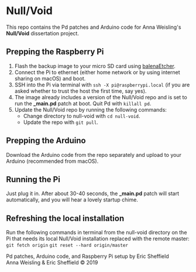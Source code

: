 # Null/Void

This repo contains the Pd patches and Arduino code for Anna Weisling's **Null/Void** dissertation project.

## Prepping the Raspberry Pi
1. Flash the backup image to your micro SD card using [balenaEtcher](https://www.balena.io/etcher/).
2. Connect the Pi to ethernet (either home network or by using internet sharing on macOS) and boot.
3. SSH into the Pi via terminal with `ssh -X pi@raspberrypi.local` (if you are asked whether to trust the host the first time, say yes).
4. The image already includes a version of the Null/Void repo and is set to run the **_main.pd** patch at boot. Quit Pd with `killall pd`. 
5. Update the Null/Void repo by running the following commands:
     - Change directory to null-void with `cd null-void`.
     - Update the repo with `git pull`.

## Prepping the Arduino
Download the Arduino code from the repo separately and upload to your Arduino (recommended from macOS).

## Running the Pi
Just plug it in. After about 30-40 seconds, the **_main.pd** patch will start automatically, and you will hear a lovely startup chime.

## Refreshing the local installation
Run the following commands in terminal from the null-void directory on the Pi that needs its local Null/Void installation replaced with the remote master:
`git fetch origin`
`git reset --hard origin/master`

Pd patches, Arduino code, and Raspberry Pi setup by Eric Sheffield  
Anna Weisling & Eric Sheffield © 2019
